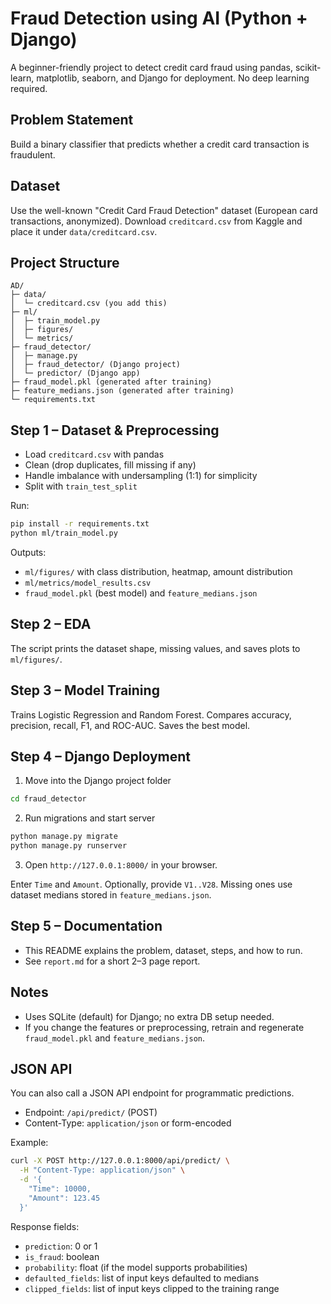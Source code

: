 # Fraud Detection using AI (Python + Django)

A beginner-friendly project to detect credit card fraud using pandas, scikit-learn, matplotlib, seaborn, and Django for deployment. No deep learning required.

## Problem Statement
Build a binary classifier that predicts whether a credit card transaction is fraudulent.

## Dataset
Use the well-known "Credit Card Fraud Detection" dataset (European card transactions, anonymized). Download `creditcard.csv` from Kaggle and place it under `data/creditcard.csv`.

## Project Structure
```
AD/
├─ data/
│  └─ creditcard.csv (you add this)
├─ ml/
│  ├─ train_model.py
│  ├─ figures/
│  └─ metrics/
├─ fraud_detector/
│  ├─ manage.py
│  ├─ fraud_detector/ (Django project)
│  └─ predictor/ (Django app)
├─ fraud_model.pkl (generated after training)
├─ feature_medians.json (generated after training)
└─ requirements.txt
```

## Step 1 – Dataset & Preprocessing
- Load `creditcard.csv` with pandas
- Clean (drop duplicates, fill missing if any)
- Handle imbalance with undersampling (1:1) for simplicity
- Split with `train_test_split`

Run:
```bash
pip install -r requirements.txt
python ml/train_model.py
```
Outputs:
- `ml/figures/` with class distribution, heatmap, amount distribution
- `ml/metrics/model_results.csv`
- `fraud_model.pkl` (best model) and `feature_medians.json`

## Step 2 – EDA
The script prints the dataset shape, missing values, and saves plots to `ml/figures/`.

## Step 3 – Model Training
Trains Logistic Regression and Random Forest. Compares accuracy, precision, recall, F1, and ROC-AUC. Saves the best model.

## Step 4 – Django Deployment
1. Move into the Django project folder
```bash
cd fraud_detector
```
2. Run migrations and start server
```bash
python manage.py migrate
python manage.py runserver
```
3. Open `http://127.0.0.1:8000/` in your browser.

Enter `Time` and `Amount`. Optionally, provide `V1..V28`. Missing ones use dataset medians stored in `feature_medians.json`.

## Step 5 – Documentation
- This README explains the problem, dataset, steps, and how to run.
- See `report.md` for a short 2–3 page report.

## Notes
- Uses SQLite (default) for Django; no extra DB setup needed.
- If you change the features or preprocessing, retrain and regenerate `fraud_model.pkl` and `feature_medians.json`. 

## JSON API
You can also call a JSON API endpoint for programmatic predictions.

- Endpoint: `/api/predict/` (POST)
- Content-Type: `application/json` or form-encoded

Example:
```bash
curl -X POST http://127.0.0.1:8000/api/predict/ \
  -H "Content-Type: application/json" \
  -d '{
    "Time": 10000,
    "Amount": 123.45
  }'
```

Response fields:
- `prediction`: 0 or 1
- `is_fraud`: boolean
- `probability`: float (if the model supports probabilities)
- `defaulted_fields`: list of input keys defaulted to medians
- `clipped_fields`: list of input keys clipped to the training range 